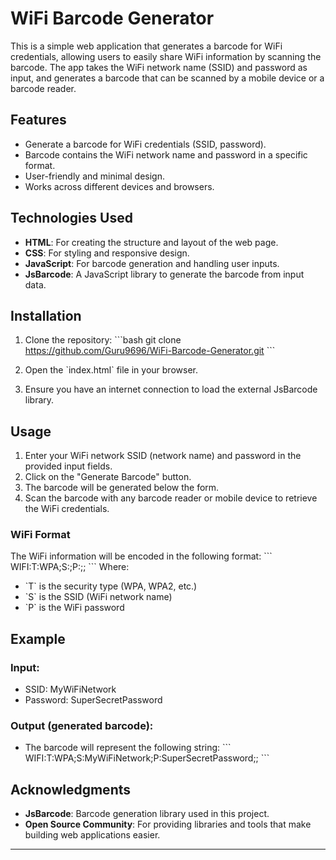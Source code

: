 # WiFi Barcode Generator

This is a simple web application that generates a barcode for WiFi credentials, allowing users to easily share WiFi information by scanning the barcode. The app takes the WiFi network name (SSID) and password as input, and generates a barcode that can be scanned by a mobile device or a barcode reader.

## Features

- Generate a barcode for WiFi credentials (SSID, password).
- Barcode contains the WiFi network name and password in a specific format.
- User-friendly and minimal design.
- Works across different devices and browsers.

## Technologies Used

- **HTML**: For creating the structure and layout of the web page.
- **CSS**: For styling and responsive design.
- **JavaScript**: For barcode generation and handling user inputs.
- **JsBarcode**: A JavaScript library to generate the barcode from input data.

## Installation

1. Clone the repository:
   \`\`\`bash
   git clone https://github.com/Guru9696/WiFi-Barcode-Generator.git
   \`\`\`

2. Open the \`index.html\` file in your browser.

3. Ensure you have an internet connection to load the external JsBarcode library.

## Usage

1. Enter your WiFi network SSID (network name) and password in the provided input fields.
2. Click on the "Generate Barcode" button.
3. The barcode will be generated below the form.
4. Scan the barcode with any barcode reader or mobile device to retrieve the WiFi credentials.

### WiFi Format
The WiFi information will be encoded in the following format:
\`\`\`
WIFI:T:WPA;S:<SSID>;P:<PASSWORD>;;
\`\`\`
Where:
- \`T\` is the security type (WPA, WPA2, etc.)
- \`S\` is the SSID (WiFi network name)
- \`P\` is the WiFi password

## Example

### Input:
- SSID: MyWiFiNetwork
- Password: SuperSecretPassword

### Output (generated barcode):
- The barcode will represent the following string:
  \`\`\`
  WIFI:T:WPA;S:MyWiFiNetwork;P:SuperSecretPassword;;
  \`\`\`



## Acknowledgments

- **JsBarcode**: Barcode generation library used in this project.
- **Open Source Community**: For providing libraries and tools that make building web applications easier.

---


